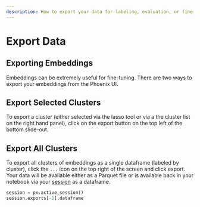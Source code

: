 ```yaml
---
description: How to export your data for labeling, evaluation, or fine-tuning
---
```


# Export Data

## Exporting Embeddings

Embeddings can be extremely useful for fine-tuning. There are two ways to export your embeddings from the Phoenix UI.

## Export Selected Clusters

To export a cluster (either selected via the lasso tool or via a the cluster list on the right hand panel), click on the export button on the top left of the bottom slide-out.

## Export All Clusters

To export all clusters of embeddings as a single dataframe (labeled by cluster), click the `...` icon on the top right of the screen and click export. Your data will be available either as a Parquet file or is available back in your notebook via your [session](https://arize.com/docs/phoenix/references/api/session) as a dataframe.

```python
session = px.active_session()
session.exports[-1].dataframe
```
